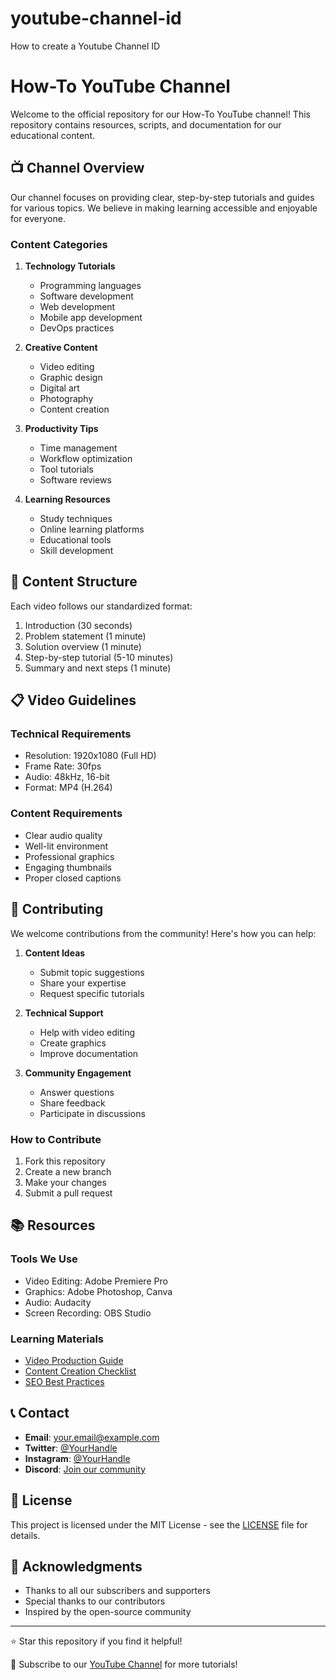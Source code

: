 # youtube-channel-id
How to create a Youtube Channel ID

# How-To YouTube Channel

Welcome to the official repository for our How-To YouTube channel! This repository contains resources, scripts, and documentation for our educational content.

## 📺 Channel Overview

Our channel focuses on providing clear, step-by-step tutorials and guides for various topics. We believe in making learning accessible and enjoyable for everyone.

### Content Categories

1. **Technology Tutorials**
   - Programming languages
   - Software development
   - Web development
   - Mobile app development
   - DevOps practices

2. **Creative Content**
   - Video editing
   - Graphic design
   - Digital art
   - Photography
   - Content creation

3. **Productivity Tips**
   - Time management
   - Workflow optimization
   - Tool tutorials
   - Software reviews

4. **Learning Resources**
   - Study techniques
   - Online learning platforms
   - Educational tools
   - Skill development

## 🎥 Content Structure

Each video follows our standardized format:
1. Introduction (30 seconds)
2. Problem statement (1 minute)
3. Solution overview (1 minute)
4. Step-by-step tutorial (5-10 minutes)
5. Summary and next steps (1 minute)

## 📋 Video Guidelines

### Technical Requirements
- Resolution: 1920x1080 (Full HD)
- Frame Rate: 30fps
- Audio: 48kHz, 16-bit
- Format: MP4 (H.264)

### Content Requirements
- Clear audio quality
- Well-lit environment
- Professional graphics
- Engaging thumbnails
- Proper closed captions

## 🤝 Contributing

We welcome contributions from the community! Here's how you can help:

1. **Content Ideas**
   - Submit topic suggestions
   - Share your expertise
   - Request specific tutorials

2. **Technical Support**
   - Help with video editing
   - Create graphics
   - Improve documentation

3. **Community Engagement**
   - Answer questions
   - Share feedback
   - Participate in discussions

### How to Contribute
1. Fork this repository
2. Create a new branch
3. Make your changes
4. Submit a pull request

## 📚 Resources

### Tools We Use
- Video Editing: Adobe Premiere Pro
- Graphics: Adobe Photoshop, Canva
- Audio: Audacity
- Screen Recording: OBS Studio

### Learning Materials
- [Video Production Guide](docs/video-production.md)
- [Content Creation Checklist](docs/content-checklist.md)
- [SEO Best Practices](docs/seo-guidelines.md)

## 📞 Contact

- **Email**: your.email@example.com
- **Twitter**: [@YourHandle](https://twitter.com/YourHandle)
- **Instagram**: [@YourHandle](https://instagram.com/YourHandle)
- **Discord**: [Join our community](https://discord.gg/your-server)

## 📝 License

This project is licensed under the MIT License - see the [LICENSE](LICENSE) file for details.

## 🙏 Acknowledgments

- Thanks to all our subscribers and supporters
- Special thanks to our contributors
- Inspired by the open-source community

---

⭐ Star this repository if you find it helpful!

🔔 Subscribe to our [YouTube Channel](https://youtube.com/your-channel) for more tutorials! 
